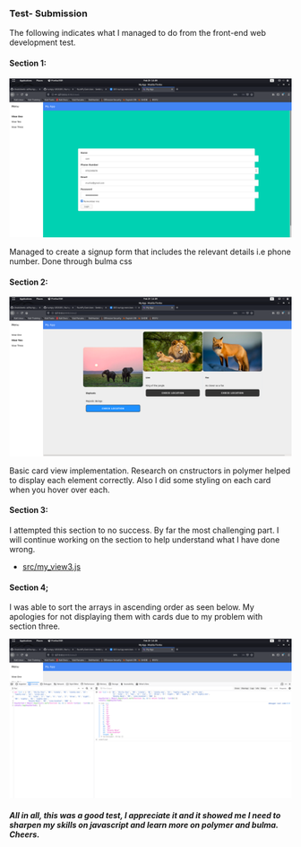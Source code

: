 ### Test- Submission

The following indicates what I managed to do from the front-end web development test. 

#### Section 1:
<p float="left">
  <img src="https://github.com/muchaisam/inter-intel/blob/main/images/1.png" width="auto" />
</p>
Managed to create a signup form that includes the relevant details i.e phone number. Done through bulma css

#### Section 2:
<p float="left">
   <img src="https://github.com/muchaisam/inter-intel/blob/main/images/2.png" width="auto" /> 
</p>
Basic card view implementation. Research on cnstructors in polymer helped to display each element correctly. 
Also I did some styling on each card when you hover over each. 

#### Section 3:
I attempted this section to no success. By far the most challenging part. 
I will continue working on the section to help understand what I have done wrong. 
* [src/my_view3.js](src/my-view3.js/)

#### Section 4;
I was able to sort the arrays in ascending order as seen below. 
My apologies for not displaying them with cards due to my problem with section three. 
<p float="left">
   <img src="https://github.com/muchaisam/inter-intel/blob/main/images/3.png" width="auto" /> 
</p>


##### All in all, this was a good test, I appreciate it and it showed me I need to sharpen my skills on javascript and learn more on polymer and bulma. Cheers. ####
